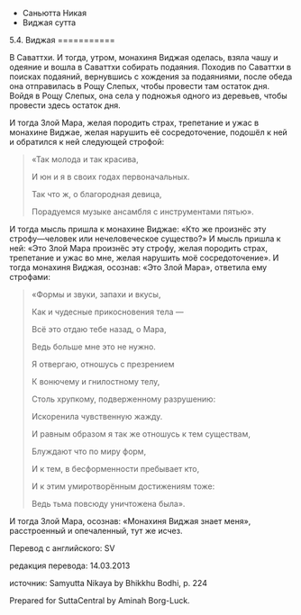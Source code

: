 









* Саньютта Никая
* Виджая сутта


5\.4\. Виджая
\=\=\=\=\=\=\=\=\=\=\=



В Саваттхи\. И тогда, утром, монахиня Виджая оделась, взяла чашу и одеяние и вошла в Саваттхи собирать подаяния\. Походив по Саваттхи в поисках подаяний, вернувшись с хождения за подаяниями, после обеда она отправилась в Рощу Слепых, чтобы провести там остаток дня\. Войдя в Рощу Слепых, она села у подножья одного из деревьев, чтобы провести здесь остаток дня\.


И тогда Злой Мара, желая породить страх, трепетание и ужас в монахине Виджае, желая нарушить её сосредоточение, подошёл к ней и обратился к ней следующей строфой:



> «Так молода и так красива,  
> 
> И юн и я в своих годах первоначальных\.  
> 
> Так что ж, о благородная девица,  
> 
> Порадуемся музыке ансамбля с инструментами пятью»\.


И тогда мысль пришла к монахине Виджае: «Кто же произнёс эту строфу—человек или нечеловеческое существо?» И мысль пришла к ней: «Это Злой Мара произнёс эту строфу, желая породить страх, трепетание и ужас во мне, желая нарушить моё сосредоточение»\. И тогда монахиня Виджая, осознав: «Это Злой Мара», ответила ему строфами:



> «Формы и звуки, запахи и вкусы,  
> 
> Как и чудесные прикосновения тела —  
> 
> Всё это отдаю тебе назад, о Мара,  
> 
> Ведь больше мне это не нужно\.  
> 
>   
> 
> Я отвергаю, отношусь с презрением  
> 
> К вонючему и гнилостному телу,  
> 
> Столь хрупкому, подверженному разрушению:  
> 
> Искоренила чувственную жажду\.  
> 
>   
> 
> И равным образом я так же отношусь к тем существам,  
> 
> Блуждают что по миру форм,  
> 
> И к тем, в бесформенности пребывает кто,  
> 
> И к этим умиротворённым достижениям тоже:  
> 
> Ведь тьма повсюду уничтожена была»\.


И тогда Злой Мара, осознав: «Монахиня Виджая знает меня», расстроенный и опечаленный, тут же исчез\.



Перевод с английского: SV


редакция перевода: 14\.03\.2013


источник: Samyutta Nikaya by Bhikkhu Bodhi, p\. 224


Prepared for SuttaCentral by Aminah Borg\-Luck\.






